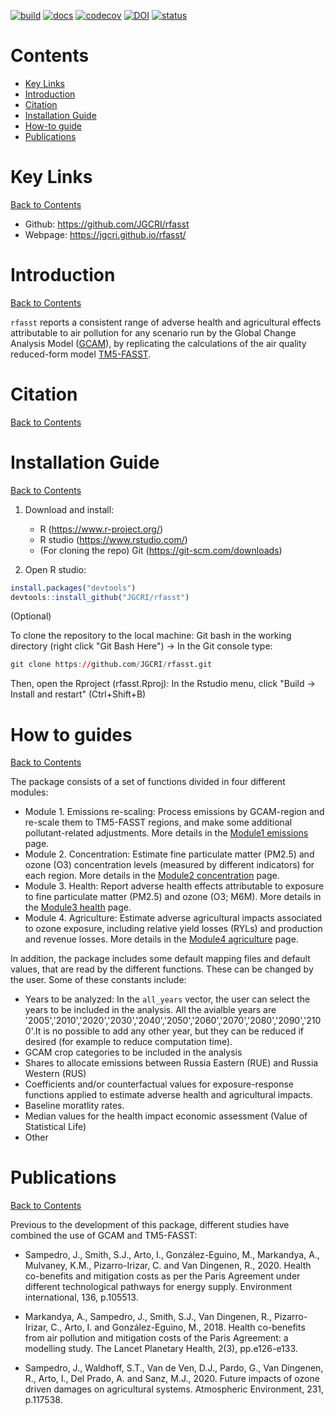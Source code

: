 [![build](https://github.com/JGCRI/rfasst/actions/workflows/rcmd.yml/badge.svg?branch=main)](https://github.com/JGCRI/rfasst/actions/workflows/rcmd.yml)
[![docs](https://github.com/JGCRI/rfasst/actions/workflows/pkgdown.yaml/badge.svg?branch=main)](https://github.com/JGCRI/rfasst/actions/workflows/pkgdown.yaml)
[![codecov](https://codecov.io/gh/JGCRI/rfasst/branch/main/graph/badge.svg?token=2IBODRZKVF)](https://codecov.io/gh/JGCRI/rfasst)
[![DOI](https://zenodo.org/badge/344924589.svg)](https://zenodo.org/badge/latestdoi/344924589)
[![status](https://joss.theoj.org/papers/5929b37e7cba14d15a73639ac949059d/status.svg)](https://joss.theoj.org/papers/5929b37e7cba14d15a73639ac949059d)


<!-- ------------------------>
<!-- ------------------------>
# <a name="Contents"></a>Contents
<!-- ------------------------>
<!-- ------------------------>

- [Key Links](#KeyLinks)
- [Introduction](#Introduction)
- [Citation](#Citation)
- [Installation Guide](#InstallGuide)
- [How-to guide](#howto) 
- [Publications](#Publications)

<!-- ------------------------>
<!-- ------------------------>
# <a name="KeyLinks"></a>Key Links
<!-- ------------------------>
<!-- ------------------------>

[Back to Contents](#Contents)

- Github: https://github.com/JGCRI/rfasst
- Webpage: https://jgcri.github.io/rfasst/

<!-- ------------------------>
<!-- ------------------------>
# <a name="Introduction"></a>Introduction
<!-- ------------------------>
<!-- ------------------------>

[Back to Contents](#Contents)

`rfasst` reports a consistent range of adverse health and agricultural effects attributable to air pollution for any scenario run by the Global Change Analysis Model ([GCAM](http://www.globalchange.umd.edu/gcam/)), by replicating the calculations of the air quality reduced-form model [TM5-FASST]( https://ec.europa.eu/jrc/en/publication/tm5-fasst-global-atmospheric-source-receptor-model-rapid-impact-analysis-emission-changes-air).


<!-- ------------------------>
<!-- ------------------------>
# <a name="Citation"></a>Citation
<!-- ------------------------>
<!-- ------------------------>

[Back to Contents](#Contents)


<!-- ------------------------>
<!-- ------------------------>
# <a name="InstallGuide"></a>Installation Guide
<!-- ------------------------>
<!-- ------------------------>

[Back to Contents](#Contents)

1. Download and install:
    - R (https://www.r-project.org/)
    - R studio (https://www.rstudio.com/)  
    - (For cloning the repo) Git (https://git-scm.com/downloads) 
    
    
2. Open R studio:

```r
install.packages("devtools")
devtools::install_github("JGCRI/rfasst")
```

(Optional) 

To clone the repository to the local machine: Git bash in the working directory (right click "Git Bash Here") -> In the Git console type:  

```r
git clone https://github.com/JGCRI/rfasst.git
```

Then, open the Rproject (rfasst.Rproj): In the Rstudio menu, click "Build -> Install and restart" (Ctrl+Shift+B)
  

<!-- ------------------------>
<!-- ------------------------>
# <a name="keyfunctions"></a> How to guides
<!-- ------------------------>
<!-- ------------------------>

[Back to Contents](#Contents)

The package consists of a set of functions divided in four different modules:
- Module 1. Emissions re-scaling: Process emissions by GCAM-region and re-scale them to TM5-FASST regions, and make some additional pollutant-related adjustments. More details in the [Module1 emissions](https://jgcri.github.io/rfasst/articles/Module1_emissions.html) page. 
- Module 2. Concentration: Estimate fine particulate matter (PM2.5) and ozone (O3) concentration levels (measured by different indicators) for each region. More details in the [Module2 concentration](https://jgcri.github.io/rfasst/articles/Module2_concentration.html) page. 
- Module 3. Health: Report adverse health effects attributable to exposure to fine particulate matter (PM2.5) and ozone (O3; M6M). More details in the [Module3 health](https://jgcri.github.io/rfasst/articles/Module3_health.html) page. 
- Module 4. Agriculture: Estimate adverse agricultural impacts associated to ozone exposure, including relative yield losses (RYLs) and production and revenue losses. More details in the [Module4 agriculture](https://jgcri.github.io/rfasst/articles/Module4_agriculture.html) page. 

In addition, the package includes some default mapping files and default values, that are read by the different functions. These can be changed by the user. Some of these constants include:
- Years to be analyzed: In the `all_years` vector, the user can select the years to be included in the analysis. All the avialble years are '2005','2010','2020','2030','2040','2050','2060','2070','2080','2090','2100'.It is no possible to add any other year, but they can be reduced if desired (for example to reduce computation time).
- GCAM crop categories to be included in the analysis
- Shares to allocate emissions between Russia Eastern (RUE) and Russia Western (RUS)
- Coefficients and/or counterfactual values for exposure-response functions applied to estimate adverse health and agricultural impacts.
- Baseline moratlity rates.
- Median values for the health impact economic assessment (Value of Statistical Life)
- Other


<!-- ------------------------>
<!-- ------------------------>
# <a name="Publications"></a>Publications
<!-- ------------------------>
<!-- ------------------------>

[Back to Contents](#Contents)

Previous to the development of this package, different studies have combined the use of GCAM and TM5-FASST:

- Sampedro, J., Smith, S.J., Arto, I., González-Eguino, M., Markandya, A., Mulvaney, K.M., Pizarro-Irizar, C. and Van Dingenen, R., 2020. Health co-benefits and mitigation costs as per the Paris Agreement under different technological pathways for energy supply. Environment international, 136, p.105513.

- Markandya, A., Sampedro, J., Smith, S.J., Van Dingenen, R., Pizarro-Irizar, C., Arto, I. and González-Eguino, M., 2018. Health co-benefits from air pollution and mitigation costs of the Paris Agreement: a modelling study. The Lancet Planetary Health, 2(3), pp.e126-e133.

- Sampedro, J., Waldhoff, S.T., Van de Ven, D.J., Pardo, G., Van Dingenen, R., Arto, I., Del Prado, A. and Sanz, M.J., 2020. Future impacts of ozone driven damages on agricultural systems. Atmospheric Environment, 231, p.117538.

